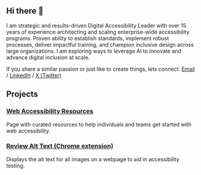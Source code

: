 ## Hi there 👋

I am strategic and results-driven Digital Accessibility Leader with over 15 years of experience architecting and scaling enterprise-wide accessibility programs. Proven ability to establish standards, implement robust processes, deliver impactful training, and champion inclusive design across large organizations. I am exploring ways to leverage AI to innovate and advance digital inclusion at scale.

If you share a similar passion or just like to create things, lets connect:
<a href="mailto:vinod.tiwari@outlook.com" rel="noopener">Email</a> / <a href="https://www.linkedin.com/in/vinod-a11y/" target="_blank" rel="noopener">LinkedIn</a> / <a href="https://x.com/vinodt_" target="_blank" rel="noopener">X (Twitter)</a>

## Projects

### [Web Accessibility Resources](https://v4build.github.io/accessibility/)
Page with curated resources to help individuals and teams get started with web accessibility.

### [Review Alt Text (Chrome extension)](https://github.com/v4build/Review-Image-AltText)
Displays the alt text for all images on a webpage to aid in accessibility testing.
